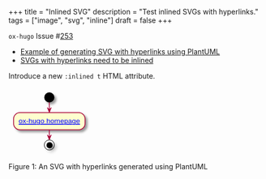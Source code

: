 +++
title = "Inlined SVG"
description = "Test inlined SVGs with hyperlinks."
tags = ["image", "svg", "inline"]
draft = false
+++

`ox-hugo` Issue #[253](https://github.com/kaushalmodi/ox-hugo/issues/253)

-   [Example of generating SVG with hyperlinks using PlantUML](http://plantuml.com/svg)
-   [SVGs with hyperlinks need to be inlined](https://alligator.io/svg/hyperlinks-svg/)

Introduce a new `:inlined t` HTML attribute.

<svg
xmlns="http://www.w3.org/2000/svg"
xmlns:xlink="http://www.w3.org/1999/xlink"
contentScriptType="application/ecmascript" contentStyleType="text/css"
height="134px" preserveAspectRatio="none"
style="width:162px;height:134px;" version="1.1" viewBox="0 0 162 134"
width="162px" zoomAndPan="magnify"><defs><filter height="300%"
id="fuuvga0hq4qb7" width="300%" x="-1" y="-1"><feGaussianBlur
result="blurOut" stdDeviation="2.0"/><feColorMatrix in="blurOut"
result="blurOut2" type="matrix" values="0 0 0 0 0 0 0 0 0 0 0 0 0 0 0
0 0 0 .4 0"/><feOffset dx="4.0" dy="4.0" in="blurOut2"
result="blurOut3"/><feBlend in="SourceGraphic" in2="blurOut3"
mode="normal"/></filter></defs><g><ellipse cx="80.5" cy="20"
fill="#000000" filter="url(#fuuvga0hq4qb7)" rx="10" ry="10"
style="stroke: none; stroke-width: 1.0;"/><rect fill="#FEFECE"
filter="url(#fuuvga0hq4qb7)" height="33.9688" rx="12.5" ry="12.5"
style="stroke: #A80036; stroke-width: 1.5;" width="141" x="10"
y="50"/><a target="_parent" xlink:actuate="onRequest"
xlink:href="https://ox-hugo.scripter.co/" xlink:show="new"
xlink:title="https://ox-hugo.scripter.co/" xlink:type="simple"><text
fill="#0000FF" font-family="sans-serif" font-size="12"
lengthAdjust="spacingAndGlyphs" text-decoration="underline"
textLength="121" x="20" y="71.1387">ox-hugo homepage</text><line
style="stroke: #0000FF; stroke-width: 1.0;" x1="20" x2="141"
y1="73.1387" y2="73.1387"/></a><ellipse cx="80.5" cy="113.9688"
fill="none" filter="url(#fuuvga0hq4qb7)" rx="10" ry="10"
style="stroke: #000000; stroke-width: 1.0;"/><ellipse cx="81"
cy="114.4688" fill="#000000" filter="url(#fuuvga0hq4qb7)" rx="6"
ry="6" style="stroke: none; stroke-width: 1.0;"/><line style="stroke:
#A80036; stroke-width: 1.5;" x1="80.5" x2="80.5" y1="30"
y2="50"/><polygon fill="#A80036"
points="76.5,40,80.5,50,84.5,40,80.5,44" style="stroke: #A80036;
stroke-width: 1.0;"/><line style="stroke: #A80036; stroke-width: 1.5;"
x1="80.5" x2="80.5" y1="83.9688" y2="103.9688"/><polygon
fill="#A80036"
points="76.5,93.9688,80.5,103.9688,84.5,93.9688,80.5,97.9688"
style="stroke: #A80036; stroke-width: 1.0;"/></g></svg>

<div class="figure-caption">
  Figure 1: An SVG with hyperlinks generated using PlantUML
</div>
